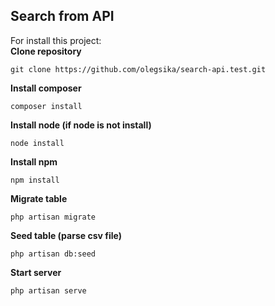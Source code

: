 ## Search from API

For install this project: <br>
**Clone repository** 

`git clone https://github.com/olegsika/search-api.test.git`

**Install composer**

`composer install`

**Install node (if node is not install)**

`node install`

**Install npm**

`npm install`

**Migrate table**

`php artisan migrate`

**Seed table (parse csv file)**

`php artisan db:seed`

**Start server**

`php artisan serve`

